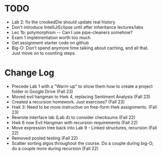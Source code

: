 # TODO
- Lab 2: fix the crookedDie should update real history
- Don't introduce IntelliJ/Eclipse until after inheritance lectures/labs
- Lec 1b: polymorphism -- Can I use pipe-cleaners somehow?
- Exam 1 implementation worth too much
- Get assignment starter code on github
- Big-O: Don't spend anymore time talking about caching, and all that. Just move on to counting steps.

# Change Log
- Precede Lab 1 with a "Warm-up" to show them how to create a project folder in Google Drive (Fall 23)
- Moved evil hangman to Hwk 4, replacing Sentiment Analysis (Fall 23)
- Created a recursion homework. Just exercises? (Fall 23)
- Hwk 3: Need to be more instructive on free-form Hwk assignments. (Fall 23)
- Rewrote interface lab (Lab 4) to consider checksums (Fall 22)
- Hwk 6 now Evil Hangman with recursion requirements (Fall 22)
- Move expression tree back into Lab 9 - Linked structures, recursion (Fall 22)
- Removed pooled testing (Fall 22)
- Scatter sorting algos throughout the course. Do a couple during big-O; do a couple more during recursion (Fall 22)
